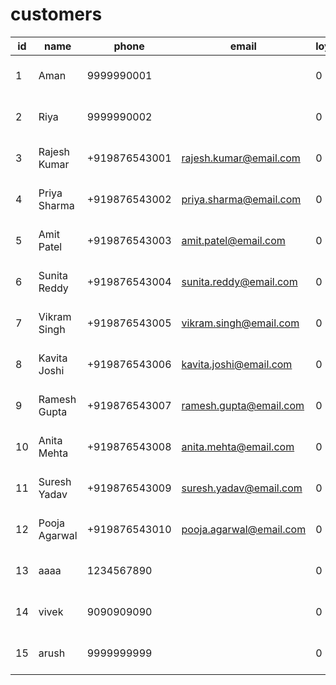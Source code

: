 # customers

| id | name | phone | email | loyaltyPoints | createdAt | updatedAt |
| --- | --- | --- | --- | --- | --- | --- |
| 1 | Aman | 9999990001 |  | 0 | 2025-09-15 09:01:31.381 +00:00 | 2025-09-15 09:01:31.381 +00:00 |
| 2 | Riya | 9999990002 |  | 0 | 2025-09-15 09:01:31.381 +00:00 | 2025-09-15 09:01:31.381 +00:00 |
| 3 | Rajesh Kumar | +919876543001 | rajesh.kumar@email.com | 0 | 2025-09-15 09:01:31.541 +00:00 | 2025-09-15 09:01:31.541 +00:00 |
| 4 | Priya Sharma | +919876543002 | priya.sharma@email.com | 0 | 2025-09-15 09:01:31.541 +00:00 | 2025-09-15 09:01:31.541 +00:00 |
| 5 | Amit Patel | +919876543003 | amit.patel@email.com | 0 | 2025-09-15 09:01:31.541 +00:00 | 2025-09-15 09:01:31.541 +00:00 |
| 6 | Sunita Reddy | +919876543004 | sunita.reddy@email.com | 0 | 2025-09-15 09:01:31.541 +00:00 | 2025-09-15 09:01:31.541 +00:00 |
| 7 | Vikram Singh | +919876543005 | vikram.singh@email.com | 0 | 2025-09-15 09:01:31.541 +00:00 | 2025-09-15 09:01:31.541 +00:00 |
| 8 | Kavita Joshi | +919876543006 | kavita.joshi@email.com | 0 | 2025-09-15 09:01:31.541 +00:00 | 2025-09-15 09:01:31.541 +00:00 |
| 9 | Ramesh Gupta | +919876543007 | ramesh.gupta@email.com | 0 | 2025-09-15 09:01:31.541 +00:00 | 2025-09-15 09:01:31.541 +00:00 |
| 10 | Anita Mehta | +919876543008 | anita.mehta@email.com | 0 | 2025-09-15 09:01:31.541 +00:00 | 2025-09-15 09:01:31.541 +00:00 |
| 11 | Suresh Yadav | +919876543009 | suresh.yadav@email.com | 0 | 2025-09-15 09:01:31.541 +00:00 | 2025-09-15 09:01:31.541 +00:00 |
| 12 | Pooja Agarwal | +919876543010 | pooja.agarwal@email.com | 0 | 2025-09-15 09:01:31.541 +00:00 | 2025-09-15 09:01:31.541 +00:00 |
| 13 | aaaa | 1234567890 |  | 0 | 2025-09-15 09:08:10.111 +00:00 | 2025-09-15 09:08:10.111 +00:00 |
| 14 | vivek | 9090909090 |  | 0 | 2025-09-15 09:12:13.226 +00:00 | 2025-09-15 09:12:13.226 +00:00 |
| 15 | arush | 9999999999 |  | 0 | 2025-09-15 09:15:04.235 +00:00 | 2025-09-15 09:15:04.235 +00:00 |
